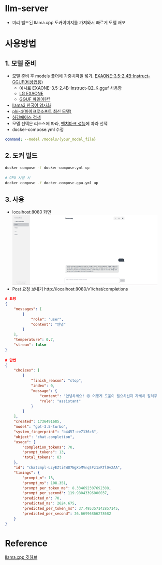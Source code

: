 # llm-server
 - 미리 빌드된 llama.cpp 도커이미지를 가져와서 빠르게 모델 배포

# 사용방법
## 1. 모델 준비
- 모델 준비 후 models 폴더에 가중치파일 넣기. [EXAONE-3.5-2.4B-Instruct-GGUF(비상업용)](https://huggingface.co/bartowski/EXAONE-3.5-2.4B-Instruct-GGUF)
    - 예시로 EXAONE-3.5-2.4B-Instruct-Q2_K.gguf 사용함
    - [LG EXAONE](https://huggingface.co/LGAI-EXAONE/EXAONE-3.5-2.4B-Instruct)
    - [GGUF 파일이란?](https://huggingface.co/docs/hub/gguf)
- [llama3 한국어 양자화](https://huggingface.co/zoomer75/llama-3.2-Korean-Bllossom-3B-Q4_K_M-GGUF)
- [phi-4(마이크로소프트 최신 모델)](https://huggingface.co/microsoft/phi-4)
- [허깅페이스 검색](https://huggingface.co/)
- 모델 선택은 리소스에 따라, [벤치마크 성능](https://huggingface.co/spaces/open-llm-leaderboard/open_llm_leaderboard#/?params=0%2C3)에 따라 선택
- docker-compose.yml 수정

```yml
command: --model /models/{your_model_file}

```

## 2. 도커 빌드
```bash
docker compose -f docker-compose.yml up

# GPU 사용 시
docker compose -f docker-compose-gpu.yml up

```

## 3. 사용

- localhost:8080 화면
![alt text](image.png)
-  Post 요청 보내기 http://localhost:8080/v1/chat/completions
```json
# 요청
{
    "messages": [
        {
            "role": "user",
            "content": "안녕"
        }
    ],
    "temperature": 0.7,
    "stream": false
}

# 답변
{
    "choices": [
        {
            "finish_reason": "stop",
            "index": 0,
            "message": {
                "content": "안녕하세요! 😊 어떻게 도움이 필요하신지 자세히 알려주시면 더 효과적으로 도와드릴 수 있을 것 같아요. 여행 계획, 요리 레시피 찾기, 일상 생활 팁 등 다양한 주제에 대해 궁금한 점이 있으신가요? 좀 더 자세히 알려주시면 감사하겠습니다! 😊",
                "role": "assistant"
            }
        }
    ],
    "created": 1736491685,
    "model": "gpt-3.5-turbo",
    "system_fingerprint": "b4457-ee7136c6",
    "object": "chat.completion",
    "usage": {
        "completion_tokens": 70,
        "prompt_tokens": 13,
        "total_tokens": 83
    },
    "id": "chatcmpl-LzyEZti4WO7NgXoMVnqSFz1xRTl0v2AA",
    "timings": {
        "prompt_n": 13,
        "prompt_ms": 108.351,
        "prompt_per_token_ms": 8.334692307692308,
        "prompt_per_second": 119.98043396000037,
        "predicted_n": 70,
        "predicted_ms": 2624.675,
        "predicted_per_token_ms": 37.495357142857145,
        "predicted_per_second": 26.66996866278682
    }
}
```

# Reference
[llama.cpp 깃허브](https://github.com/ggerganov/llama.cpp/tree/master)

